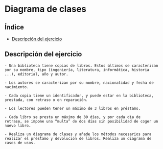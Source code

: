 
# Diagrama de clases

## Índice
- [Descripción del ejercicio](#descripción-del-ejercicio)



## Descripción del ejercicio
```
- Una biblioteca tiene copias de libros. Estos últimos se caracterizan por su nombre, tipo (ingeniería, literatura, informática, historia ...), editorial, año y autor.

- Los autores se caracterizan por su nombre, nacionalidad y fecha de nacimiento.

- Cada copia tiene un identificador, y puede estar en la biblioteca, prestada, con retraso o en reparación.

- Los lectores pueden tener un máximo de 3 libros en préstamo.

- Cada libro se presta un máximo de 30 días, y por cada día de retraso, se impone una “multa” de dos días sin posibilidad de coger un nuevo libro.

- Realiza un diagrama de clases y añade los métodos necesarios para realizar el préstamo y devolución de libros. Realiza un diagrama de casos de usos.
```